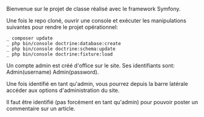 Bienvenue sur le projet de classe réalisé avec le framework Symfony.

Une fois le repo cloné, ouvrir une console et exécuter les manipulations suivantes pour rendre le projet opérationnel:

	_ composer update
	_ php bin/console doctrine:database:create
	_ php bin/console doctrine:schema:update
	_ php bin/console doctrine:fixture:load

Un compte admin est créé d'office sur le site. Ses identifiants sont: Admin(username) Admin(password).

Une fois identifié en tant qu'admin, vous pourrez depuis la barre latérale accéder aux options d'administration du site. 

Il faut être identifié (pas forcément en tant qu'admin) pour pouvoir poster un commentaire sur un article.
